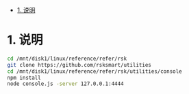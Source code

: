 <!-- TOC -->

- [1. 说明](#1-说明)

<!-- /TOC -->


<a id="markdown-1-说明" name="1-说明"></a>
# 1. 说明

```bash
cd /mnt/disk1/linux/reference/refer/rsk
git clone https://github.com/rsksmart/utilities
cd /mnt/disk1/linux/reference/refer/rsk/utilities/console
npm install
node console.js -server 127.0.0.1:4444
```
